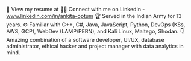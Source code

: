 📄 View my resume at 
🧑‍💻 Connect with me on LinkedIn - www.linkedin.com/in/ankita-optum
🏆 Served in the Indian Army for 13 years.
⚙️ Familiar with C++, C#, Java, JavaScript, Python, DevOps (K8s, AWS, GCP), WebDev (LAMP/PERN), and Kali Linux, Maltego, Shodan.
👇 Amazing combination of a software developer, UI/UX, database administrator, ethical hacker and project manager with data analytics in mind.
